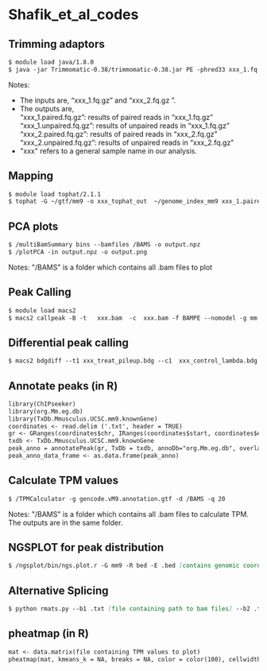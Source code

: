 # Shafik_et_al_codes


## Trimming adaptors

```markdown
$ module load java/1.8.0
$ java -jar Trimmomatic-0.38/trimmomatic-0.38.jar PE -phred33 xxx_1.fq.gz  xxx_2.fq.gz xxx_1.paired.fq.gz  xxx_1.unpaired.fq.gz  xxx_2.paired.fq.gz  xxx_2.unpaired.fq.gz ILLUMINACLIP:/Trimmomatic-0.38/adapters/TruSeq3-PE.fa:2:30:10 LEADING:20 TRAILING:20 SLIDINGWINDOW:4:15 MINLEN:15
``` 
 Notes: 
* The inputs are, “xxx_1.fq.gz” and “xxx_2.fq.gz ”. 
* The outputs are, \
 “xxx_1.paired.fq.gz”: results of paired reads in “xxx_1.fq.gz”\
 “xxx_1.unpaired.fq.gz”: results of unpaired reads in “xxx_1.fq.gz”\
 “xxx_2.paired.fq.gz”: results of paired reads in “xxx_2.fq.gz”\
 “xxx_2.unpaired.fq.gz”: results of unpaired reads in “xxx_2.fq.gz”
* "xxx" refers to a general sample name in our analysis.

## Mapping

```markdown
$ module load tophat/2.1.1
$ tophat -G ~/gtf/mm9 -o xxx_tophat_out  ~/genome_index_mm9 xxx_1.paired.fq.gz  xxx_2.paired.fq.gz
```

## PCA plots
```markdown
$ /multiBamSummary bins --bamfiles /BAMS -o output.npz
$ /plotPCA -in output.npz -o output.png
```

Notes: "/BAMS" is a folder which contains all .bam files to plot


## Peak Calling
``` markdown
$ module load macs2
$ macs2 callpeak -B -t   xxx.bam  -c  xxx.bam -f BAMPE --nomodel -g mm --extsize 150 -n outputfilename
```

## Differential peak calling
```markdown
$ macs2 bdgdiff --t1 xxx_treat_pileup.bdg --c1  xxx_control_lambda.bdg --t2  xxx_treat_pileup.bdg --c2  xxx_control_lambda.bdg -l 200 --d1 [lowest number of unique reads in sample 1] --d2 [lowest number of unique reads in sample 2] --o  outputfilename
```




## Annotate peaks (in R)
```markdown
library(ChIPseeker)
library(org.Mm.eg.db)
library(TxDb.Mmusculus.UCSC.mm9.knownGene)
coordinates <- read.delim ('.txt', header = TRUE)
gr <- GRanges(coordinates$chr, IRanges(coordinates$start, coordinates$end))
txdb <- TxDb.Mmusculus.UCSC.mm9.knownGene
peak_anno = annotatePeak(gr, TxDb = txdb, annoDb="org.Mm.eg.db", overlap = ("all"))
peak_anno_data_frame <- as.data.frame(peak_anno)
```

## Calculate TPM values

```markdown
$ /TPMCalculator -g gencode.vM9.annotation.gtf -d /BAMS -q 20
```
Notes: 
"/BAMS" is a folder which contains all .bam files to calculate TPM. The outputs are in the same folder.

## NGSPLOT for peak distribution

```markdown
$ /ngsplot/bin/ngs.plot.r -G mm9 -R bed -E .bed [contains genomic coordinates of 3’UTR m6A sites] -C .bam [Indexed bam file or configuration file for multiplot]  -O output
```

## Alternative Splicing 
```markdown
$ python rmats.py --b1 .txt [file containing path to bam files] --b2 .txt [file containing path to second bam files] --gtf path to .gtf -t paired --readLength 150 --od output
```

## pheatmap (in R)
```markdown
mat <- data.matrix(file containing TPM values to plot)
pheatmap(mat, kmeans_k = NA, breaks = NA, color = color(100), cellwidth = 50, cellheight = 0.5, scale = "row", cluster_rows = T, cluster_col = F, annotation_names_col = F)
```
